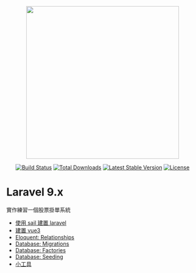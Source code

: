 <p align="center"><a href="https://laravel.com" target="_blank"><img src="https://raw.githubusercontent.com/laravel/art/master/logo-lockup/5%20SVG/2%20CMYK/1%20Full%20Color/laravel-logolockup-cmyk-red.svg" width="400"></a></p>

<p align="center">
<a href="https://travis-ci.org/laravel/framework"><img src="https://travis-ci.org/laravel/framework.svg" alt="Build Status"></a>
<a href="https://packagist.org/packages/laravel/framework"><img src="https://img.shields.io/packagist/dt/laravel/framework" alt="Total Downloads"></a>
<a href="https://packagist.org/packages/laravel/framework"><img src="https://img.shields.io/packagist/v/laravel/framework" alt="Latest Stable Version"></a>
<a href="https://packagist.org/packages/laravel/framework"><img src="https://img.shields.io/packagist/l/laravel/framework" alt="License"></a>
</p>

# Laravel 9.x 
實作練習一個股票掛單系統
- [使用 sail 建置 laravel](x-gitbook/sail.md)
- [建置 vue3](x-gitbook/vue3.md)
- [Eloquent: Relationships](x-gitbook/eloquent.md)
- [Database: Migrations](x-gitbook/migrations.md)
- [Database: Factories](x-gitbook/factories.md)
- [Database: Seeding](x-gitbook/seeding.md)
- [小工具](x-gitbook/tool.md)
